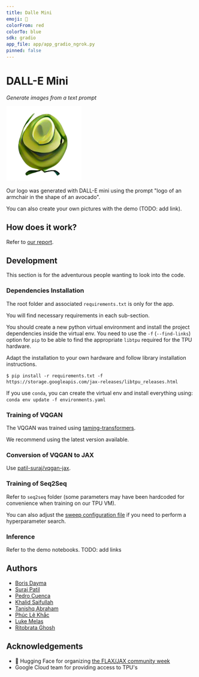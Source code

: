 ```yaml
---
title: Dalle Mini
emoji: 🥑
colorFrom: red
colorTo: blue
sdk: gradio
app_file: app/app_gradio_ngrok.py
pinned: false
---
```


# DALL-E Mini

_Generate images from a text prompt_


<img src="img/logo.png" width="200">

Our logo was generated with DALL-E mini using the prompt "logo of an armchair in the shape of an avocado".

You can also create your own pictures with the demo (TODO: add link).

## How does it work?

Refer to [our report](https://wandb.ai/dalle-mini/dalle-mini/reports/DALL-E-mini--Vmlldzo4NjIxODA).

## Development

This section is for the adventurous people wanting to look into the code.

### Dependencies Installation

The root folder and associated `requirements.txt` is only for the app.

You will find necessary requirements in each sub-section.

You should create a new python virtual environment and install the project dependencies inside the virtual env. You need to use the `-f` (`--find-links`) option for `pip` to be able to find the appropriate `libtpu` required for the TPU hardware.

Adapt the installation to your own hardware and follow library installation instructions.

```
$ pip install -r requirements.txt -f https://storage.googleapis.com/jax-releases/libtpu_releases.html
```

If you use `conda`, you can create the virtual env and install everything using: `conda env update -f environments.yaml`

### Training of VQGAN

The VQGAN was trained using [taming-transformers](https://github.com/CompVis/taming-transformers).

We recommend using the latest version available.

### Conversion of VQGAN to JAX

Use [patil-suraj/vqgan-jax](https://github.com/patil-suraj/vqgan-jax).

### Training of Seq2Seq

Refer to `seq2seq` folder (some parameters may have been hardcoded for convenience when training on our TPU VM).

You can also adjust the [sweep configuration file](https://docs.wandb.ai/guides/sweeps) if you need to perform a hyperparameter search.

### Inference

Refer to the demo notebooks.
TODO: add links

## Authors

- [Boris Dayma](https://github.com/borisdayma)
- [Suraj Patil](https://github.com/patil-suraj)
- [Pedro Cuenca](https://github.com/pcuenca)
- [Khalid Saifullah](https://github.com/khalidsaifullaah)
- [Tanishq Abraham](https://github.com/tmabraham)
- [Phúc Lê Khắc](https://github.com/lkhphuc)
- [Luke Melas](https://github.com/lukemelas)
- [Ritobrata Ghosh](https://github.com/ghosh-r)

## Acknowledgements

- 🤗 Hugging Face for organizing [the FLAX/JAX community week](https://github.com/huggingface/transformers/tree/master/examples/research_projects/jax-projects)
- Google Cloud team for providing access to TPU's
